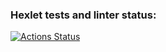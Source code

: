 ### Hexlet tests and linter status:
[![Actions Status](https://github.com/AlexArtsy/frontend-project-lvl2/workflows/hexlet-check/badge.svg)](https://github.com/AlexArtsy/frontend-project-lvl2/actions)